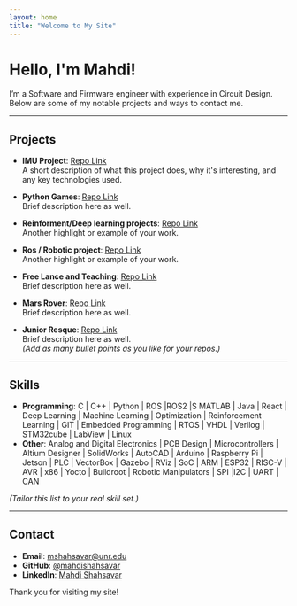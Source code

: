 ```yaml
---
layout: home
title: "Welcome to My Site"
---
```


# Hello, I'm Mahdi!

I’m a Software and Firmware engineer with experience in Circuit Design. Below are some of my notable projects and ways to contact me.

---

## Projects

- **IMU Project**: [Repo Link](https://github.com/mahdishahsavar/project1)  
  A short description of what this project does, why it's interesting, and any key technologies used.

- **Python Games**: [Repo Link](https://github.com/mahdishahsavar/project2)  
  Brief description here as well.  

- **Reinforment/Deep learning projects**: [Repo Link](https://github.com/mahdishahsavar/project3)  
  Another highlight or example of your work.

- **Ros / Robotic project**: [Repo Link](https://github.com/mahdishahsavar/project3)  
  Another highlight or example of your work.
  
- **Free Lance and Teaching**: [Repo Link](https://github.com/mahdishahsavar/project2)  
  Brief description here as well.
  
- **Mars Rover**: [Repo Link](https://github.com/mahdishahsavar/project2)  
  Brief description here as well.
  
- **Junior Resque**: [Repo Link](https://github.com/mahdishahsavar/project2)  
  Brief description here as well.  
*(Add as many bullet points as you like for your repos.)*

---

## Skills

- **Programming**: C | C++ | Python | ROS |ROS2 |S MATLAB | Java | React | Deep Learning | Machine Learning | Optimization | Reinforcement Learning | GIT | Embedded Programming | RTOS | VHDL | Verilog | STM32cube | LabView | Linux
- **Other**: Analog and Digital Electronics | PCB Design | Microcontrollers | Altium Designer | SolidWorks | AutoCAD | Arduino | Raspberry Pi | Jetson | PLC | VectorBox | Gazebo | RViz | SoC | ARM | ESP32 | RISC-V | AVR | x86 | Yocto | Buildroot | Robotic Manipulators | SPI |I2C | UART | CAN

*(Tailor this list to your real skill set.)*

---

## Contact

- **Email**: [mshahsavar@unr.edu](mailto:mshahsavar@unr.edu)
- **GitHub**: [@mahdishahsavar](https://github.com/mahdishahsavar)
- **LinkedIn**: [Mahdi Shahsavar](https://www.linkedin.com/in/mahdi-shahsavar/)

Thank you for visiting my site!

